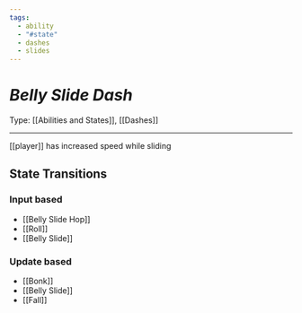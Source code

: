 ```yaml
---
tags:
  - ability
  - "#state"
  - dashes
  - slides
---
```

# _Belly Slide Dash_

Type: [[Abilities and States]], [[Dashes]]

----


[[player]] has increased speed while sliding


## State Transitions

### Input based

* [[Belly Slide Hop]]
* [[Roll]]
* [[Belly Slide]]

### Update based

* [[Bonk]]
* [[Belly Slide]]
* [[Fall]]